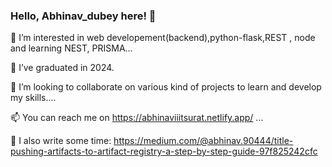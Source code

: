 ### Hello, Abhinav_dubey here! 👋


👀 I’m interested in web developement(backend),python-flask,REST , node and learning NEST, PRISMA...

🌱 I’ve graduated in 2024.

👯 I’m looking to collaborate on various kind of projects to learn and develop my skills....

📫 You can reach me on https://abhinaviiitsurat.netlify.app/ ...

📝 I also write some time: https://medium.com/@abhinav.90444/title-pushing-artifacts-to-artifact-registry-a-step-by-step-guide-97f825242cfc

<!-- 
**ramanabhinav7/ramanabhinav7** is a ✨ _special_ ✨ repository because its `README.md` (this file) appears on your GitHub profile.

Here are some ideas to get you started:

- 🔭 I’m currently working on ...
- 🌱 I’m currently learning rect.
- 👯 I’m looking to collaborate on github.
- 🤔 I’m looking for help with ...
- 💬 Ask me about ...
- 📫 How to reach me: on twiter @akduey7
- 😄 Pronouns:He/is
- ⚡ Fun fact:I not good at jocking but always try to make joke same thing with singing 🙂🙂. -->

